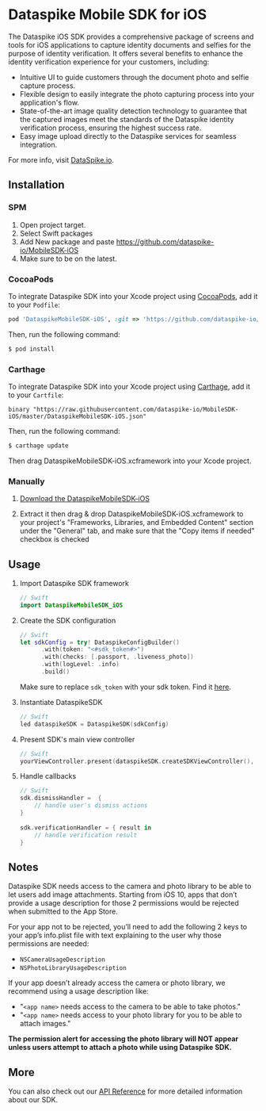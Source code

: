 # Dataspike Mobile SDK for iOS

The Dataspike iOS SDK provides a comprehensive package of screens and tools for iOS applications to capture identity documents and selfies for the purpose of identity verification. It offers several benefits to enhance the identity verification experience for your customers, including:
- Intuitive UI to guide customers through the document photo and selfie capture process.
- Flexible design to easily integrate the photo capturing process into your application's flow.
- State-of-the-art image quality detection technology to guarantee that the captured images meet the standards of the Dataspike identity verification process, ensuring the highest success rate.
- Easy image upload directly to the Dataspike services for seamless integration.

For more info, visit [DataSpike.io](https://docs.dataspike.io).

## Installation

### SPM

1. Open project target.
2. Select Swift packages
3. Add New package and paste https://github.com/dataspike-io/MobileSDK-iOS
4. Make sure to be on the latest.

### CocoaPods

To integrate Dataspike SDK into your Xcode project using [CocoaPods](https://cocoapods.org), add it to your `Podfile`:

```ruby
pod 'DataspikeMobileSDK-iOS', :git => 'https://github.com/dataspike-io/MobileSDK-iOS.git'
```

Then, run the following command:

```bash
$ pod install
```

### Carthage

To integrate Dataspike SDK into your Xcode project using [Carthage](https://github.com/Carthage/Carthage), add it to your `Cartfile`:

```
binary "https://raw.githubusercontent.com/dataspike-io/MobileSDK-iOS/master/DataspikeMobileSDK-iOS.json"
```

Then, run the following command:

```bash
$ carthage update
```

Then drag DataspikeMobileSDK-iOS.xcframework into your Xcode project.

### Manually

1. [Download the DataspikeMobileSDK-iOS](https://github.com/dataspike-io/MobileSDK-iOS/releases/download/1.0.2/DataspikeMobileSDK_iOS.zip)

2. Extract it then drag & drop DataspikeMobileSDK-iOS.xcframework to your project's "Frameworks, Libraries, and Embedded Content" section under the "General" tab, and make sure that the "Copy items if needed" checkbox is checked


## Usage

1. Import Dataspike SDK framework

    ```swift
    // Swift
    import DataspikeMobileSDK_iOS
    ```

2. Create the SDK configuration
	
	```swift
	// Swift
	let sdkConfig = try! DataspikeConfigBuilder()
          .with(token: "<#sdk_token#>")
          .with(checks: [.passport, .liveness_photo])
          .with(logLevel: .info)
          .build()
	```
	Make sure to replace `sdk_token` with your sdk token. Find it [here](https://dash.dataspike.io/api).
3. Instantiate DataspikeSDK
    ```swift
	// Swift
	led dataspikeSDK = DataspikeSDK(sdkConfig)
	```
4. Present SDK's main view controller
    ```swift
	// Swift
    yourViewController.present(dataspikeSDK.createSDKViewController(), animated: true) 
    ```
5. Handle callbacks
    ```swift
	// Swift
    sdk.dismissHandler =  {
        // handle user's dismiss actions
    }
      
    sdk.verificationHandler = { result in
        // handle verification result
    }
    ```
	
## Notes
Dataspike SDK needs access to the camera and photo library to be able to let users add image attachments. Starting from iOS 10, apps that don’t provide a usage description for those 2 permissions would be rejected when submitted to the App Store.

For your app not to be rejected, you’ll need to add the following 2 keys to your app’s info.plist file with text explaining to the user why those permissions are needed:

* `NSCameraUsageDescription`
* `NSPhotoLibraryUsageDescription`

If your app doesn’t already access the camera or photo library, we recommend using a usage description like:

* "`<app name>` needs access to the camera to be able to take photos."
* "`<app name>` needs access to your photo library for you to be able to attach images."

**The permission alert for accessing the photo library will NOT appear unless users attempt to attach a photo while using Dataspike SDK.**
	
## More

You can also check out our [API Reference](https://docs.dataspike.io) for more detailed information about our SDK.